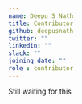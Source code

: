 ```yaml
---
name: Deepu S Nath
title: Contributor
github: deepusnath
twitter: ""
linkedin: ""
slack: ""
joining_date: ""
role : contributor
---
```


Still waiting for this
